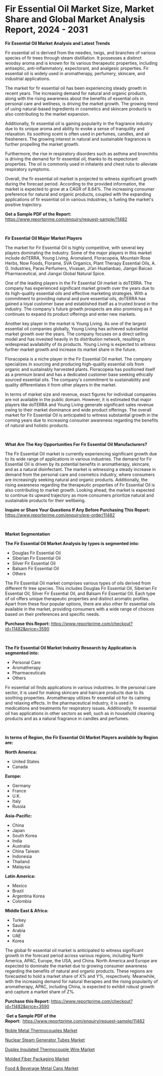<p><h1>Fir Essential Oil Market Size, Market Share and Global Market Analysis Report, 2024 - 2031</h1></p><p><strong>Fir Essential Oil Market Analysis and Latest Trends</strong></p>
<p><p>Fir essential oil is derived from the needles, twigs, and branches of various species of fir trees through steam distillation. It possesses a distinct woodsy aroma and is known for its various therapeutic properties, including antiseptic, anti-inflammatory, expectorant, and analgesic properties. Fir essential oil is widely used in aromatherapy, perfumery, skincare, and industrial applications.</p><p>The market for fir essential oil has been experiencing steady growth in recent years. The increasing demand for natural and organic products, along with the rising awareness about the benefits of essential oils in personal care and wellness, is driving the market growth. The growing trend of using natural-based ingredients in cosmetics and skincare products is also contributing to the market expansion.</p><p>Additionally, fir essential oil is gaining popularity in the fragrance industry due to its unique aroma and ability to evoke a sense of tranquility and relaxation. Its soothing scent is often used in perfumes, candles, and air fresheners. The growing interest in natural and sustainable fragrances is further propelling the market growth.</p><p>Furthermore, the rise in respiratory disorders such as asthma and bronchitis is driving the demand for fir essential oil, thanks to its expectorant properties. The oil is commonly used in inhalants and chest rubs to alleviate respiratory symptoms.</p><p>Overall, the fir essential oil market is projected to witness significant growth during the forecast period. According to the provided information, the market is expected to grow at a CAGR of 8.64%. The increasing consumer preference for natural and organic products, coupled with the expanding applications of fir essential oil in various industries, is fueling the market's positive trajectory.</p></p>
<p><strong>Get a Sample PDF of the Report:&nbsp;</strong> <a href="https://www.reportprime.com/enquiry/request-sample/11482">https://www.reportprime.com/enquiry/request-sample/11482</a></p>
<p>&nbsp;</p>
<p><strong>Fir Essential Oil Major Market Players</strong></p>
<p><p>The market for Fir Essential Oil is highly competitive, with several key players dominating the industry. Some of the major players in this market include doTERRA, Young Living, Aromaland, Floracopeia, Mountain Rose Herbs, Now Foods, Florame, SVA Organics, Plant Therapy Essential Oils, A. G. Industries, Paras Perfumers, Vivasan, Ji’an Huatianbao, Jiangxi Baicao Pharmaceutical, and Jiangxi Global Natural Spice.</p><p>One of the leading players in the Fir Essential Oil market is doTERRA. The company has experienced significant market growth over the years due to its high-quality essential oils and effective marketing strategies. With a commitment to providing natural and pure essential oils, doTERRA has gained a loyal customer base and established itself as a trusted brand in the industry. The company's future growth prospects are also promising as it continues to expand its product offerings and enter new markets.</p><p>Another key player in the market is Young Living. As one of the largest essential oil companies globally, Young Living has achieved substantial market growth over the years. The company focuses on a direct selling model and has invested heavily in its distribution network, resulting in widespread availability of its products. Young Living is expected to witness further market growth and increase its market share in the future.</p><p>Floracopeia is a niche player in the Fir Essential Oil market. The company specializes in sourcing and producing high-quality essential oils from organic and sustainably harvested plants. Floracopeia has positioned itself as a premium brand and has a dedicated customer base seeking ethically sourced essential oils. The company's commitment to sustainability and quality differentiates it from other players in the market.</p><p>In terms of market size and revenue, exact figures for individual companies are not available in the public domain. However, it is estimated that major players like doTERRA and Young Living generate significant sales revenue owing to their market dominance and wide product offerings. The overall market for Fir Essential Oil is anticipated to witness substantial growth in the coming years due to increasing consumer awareness regarding the benefits of natural and holistic products.</p></p>
<p>&nbsp;</p>
<p><strong>What Are The Key Opportunities For Fir Essential Oil Manufacturers?</strong></p>
<p><p>The Fir Essential Oil market is currently experiencing significant growth due to its wide range of applications in various industries. The demand for Fir Essential Oil is driven by its potential benefits in aromatherapy, skincare, and as a natural disinfectant. The market is witnessing a steady increase in demand from the personal care and cosmetics industry, where consumers are increasingly seeking natural and organic products. Additionally, the rising awareness regarding the therapeutic properties of Fir Essential Oil is also contributing to market growth. Looking ahead, the market is expected to continue its upward trajectory as more consumers prioritize natural and sustainable products for their wellbeing.</p></p>
<p><strong>Inquire or Share Your Questions If Any Before Purchasing This Report:</strong> <a href="https://www.reportprime.com/enquiry/pre-order/11482">https://www.reportprime.com/enquiry/pre-order/11482</a></p>
<p>&nbsp;</p>
<p><strong>Market Segmentation</strong></p>
<p><strong>The Fir Essential Oil Market Analysis by types is segmented into:</strong></p>
<p><ul><li>Douglas Fir Essential Oil</li><li>Siberian Fir Essential Oil</li><li>Silver Fir Essential Oil</li><li>Balsam Fir Essential Oil</li><li>Others</li></ul></p>
<p><p>The Fir Essential Oil market comprises various types of oils derived from different fir tree species. This includes Douglas Fir Essential Oil, Siberian Fir Essential Oil, Silver Fir Essential Oil, and Balsam Fir Essential Oil. Each type of oil offers unique therapeutic properties and distinct aromatic profiles. Apart from these four popular options, there are also other fir essential oils available in the market, providing consumers with a wide range of choices based on their preferences and specific needs.</p></p>
<p><strong>Purchase this Report:&nbsp;</strong><a href="https://www.reportprime.com/checkout?id=11482&price=3590">https://www.reportprime.com/checkout?id=11482&price=3590</a></p>
<p>&nbsp;</p>
<p><strong>The Fir Essential Oil Market Industry Research by Application is segmented into:</strong></p>
<p><ul><li>Personal Care</li><li>Aromatherapy</li><li>Pharmaceuticals</li><li>Others</li></ul></p>
<p><p>Fir essential oil finds applications in various industries. In the personal care sector, it is used for making skincare and haircare products due to its soothing properties. Aromatherapy utilizes fir essential oil for its calming and relaxing effects. In the pharmaceutical industry, it is used in medications and treatments for respiratory issues. Additionally, fir essential oil has applications in other sectors as well, such as in household cleaning products and as a natural fragrance in candles and perfumes.</p></p>
<p>&nbsp;</p>
<p><strong>In terms of Region, the Fir Essential Oil Market Players available by Region are:</strong></p>
<p>
    <p> <strong> North America: </strong>
        <ul>
            <li>United States</li>
            <li>Canada</li>
        </ul>
        </p> 
    <p> <strong> Europe: </strong>
        <ul>
            <li>Germany</li>
            <li>France</li>
            <li>U.K.</li>
            <li>Italy</li>
            <li>Russia</li>
        </ul>
        </p> 
    <p> <strong> Asia-Pacific: </strong>
        <ul>
            <li>China</li>
            <li>Japan</li>
            <li>South Korea</li>
            <li>India</li>
            <li>Australia</li>
            <li>China Taiwan</li>
            <li>Indonesia</li>
            <li>Thailand</li>
            <li>Malaysia</li>
        </ul>
        </p> 
    <p> <strong> Latin America: </strong>
        <ul>
            <li>Mexico</li>
            <li>Brazil</li>
            <li>Argentina Korea</li>
            <li>Colombia</li>
        </ul>
        </p> 
    <p> <strong> Middle East & Africa: </strong>
        <ul>
            <li>Turkey</li>
            <li>Saudi</li>
            <li>Arabia</li>
            <li>UAE</li>
            <li>Korea</li>
        </ul>
    </p>
    </p>
<p><p>The global fir essential oil market is anticipated to witness significant growth in the forecast period across various regions, including North America, APAC, Europe, the USA, and China. North America and Europe are expected to dominate the market due to growing consumer awareness regarding the benefits of natural and organic products. These regions are forecasted to hold a market share of X% and Y%, respectively. Meanwhile, with the increasing demand for natural therapies and the rising popularity of aromatherapy, APAC, including China, is expected to exhibit robust growth and capture a market share of Z%.</p></p>
<p><strong>Purchase this Report: </strong><a href="https://www.reportprime.com/checkout?id=11482&price=3590">https://www.reportprime.com/checkout?id=11482&price=3590</a></p>
<p>&nbsp;<strong>Get a Sample PDF of the Report:&nbsp;&nbsp;</strong><a href="https://www.reportprime.com/enquiry/request-sample/11482">https://www.reportprime.com/enquiry/request-sample/11482</a></p>
<p><strong></strong></p>
<p><p><a href="https://medium.com/@floyziemann8756/noble-metal-thermocouples-market-size-cagr-trends-2024-2030-8a6ba3486cb7">Noble Metal Thermocouples Market</a></p><p><a href="https://medium.com/@floyziemann8756/nuclear-steam-generator-tubes-market-the-key-to-successful-business-strategy-forecast-till-2031-f315079907f6">Nuclear Steam Generator Tubes Market</a></p><p><a href="https://medium.com/@floyziemann8756/duplex-insulated-thermocouple-wire-market-size-market-outlook-and-market-forecast-2024-to-2031-f4c4c54a1e3d">Duplex Insulated Thermocouple Wire Market</a></p><p><a href="https://github.com/johnbach50/Market-Research-Report-List-1/blob/main/molded-fiber-packaging-market.md">Molded Fiber Packaging Market</a></p><p><a href="https://github.com/bobicer/Market-Research-Report-List-1/blob/main/food-beverage-metal-cans-market.md">Food & Beverage Metal Cans Market</a></p></p>